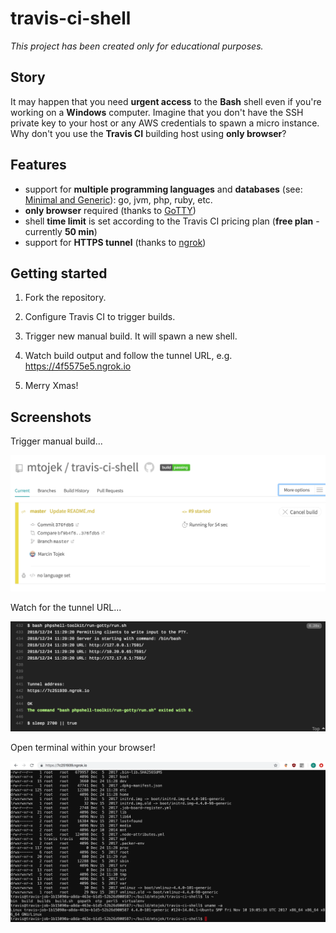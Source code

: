 # travis-ci-shell

*This project has been created only for educational purposes.*

## Story

It may happen that you need **urgent access** to the **Bash** shell even if you're working on a **Windows** computer. Imagine that you don't have the SSH private key to your host or any AWS credentials to spawn a micro instance. Why don't you use the **Travis CI** building host using **only browser**?

## Features

 * support for **multiple programming languages** and **databases** (see: [Minimal and Generic](https://docs.travis-ci.com/user/languages/minimal-and-generic/)): go, jvm, php, ruby, etc.
 * **only browser** required (thanks to [GoTTY](github.com/yudai/gotty))
 * shell **time limit** is set according to the Travis CI pricing plan (**free plan** - currently **50 min**)
 * support for **HTTPS tunnel** (thanks to [ngrok](https://ngrok.com/))

## Getting started

1. Fork the repository.

2. Configure Travis CI to trigger builds.

3. Trigger new manual build. It will spawn a new shell.

4. Watch build output and follow the tunnel URL, e.g. https://4f5575e5.ngrok.io

5. Merry Xmas!

## Screenshots

Trigger manual build...

<img src="https://github.com/mtojek/travis-ci-shell/blob/master/screenshots/scr-1.png" width="640px" />

Watch for the tunnel URL...

<img src="https://github.com/mtojek/travis-ci-shell/blob/master/screenshots/scr-2.png" width="640px" />

Open terminal within your browser!

<img src="https://github.com/mtojek/travis-ci-shell/blob/master/screenshots/scr-3.png" width="640px" />


